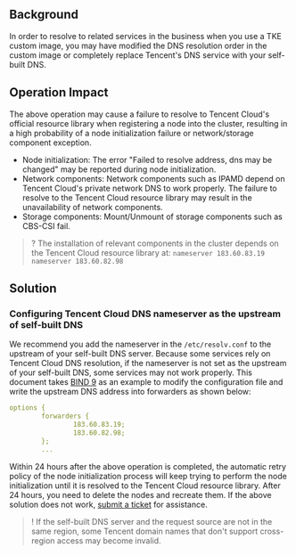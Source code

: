 
## Background
In order to resolve to related services in the business when you use a TKE custom image, you may have modified the DNS resolution order in the custom image or completely replace Tencent's DNS service with your self-built DNS.

## Operation Impact
The above operation may cause a failure to resolve to Tencent Cloud's official resource library when registering a node into the cluster, resulting in a high probability of a node initialization failure or network/storage component exception.
- Node initialization: The error "Failed to resolve address, dns may be changed" may be reported during node initialization.
- Network components: Network components such as IPAMD depend on Tencent Cloud's private network DNS to work properly. The failure to resolve to the Tencent Cloud resource library may result in the unavailability of network components.
- Storage components: Mount/Unmount of storage components such as CBS-CSI fail.

>? The installation of relevant components in the cluster depends on the Tencent Cloud resource library at:
> `nameserver 183.60.83.19`
> `nameserver 183.60.82.98`

## Solution
### Configuring Tencent Cloud DNS nameserver as the upstream of self-built DNS
We recommend you add the nameserver in the `/etc/resolv.conf` to the upstream of your self-built DNS server. Because some services rely on Tencent Cloud DNS resolution, if the nameserver is not set as the upstream of your self-built DNS, some services may not work properly. This document takes [BIND 9](https://www.isc.org/bind/) as an example to modify the configuration file and write the upstream DNS address into forwarders as shown below:
```yaml
options {
        forwarders {
                183.60.83.19;
                183.60.82.98;
        };
        ...
```
Within 24 hours after the above operation is completed, the automatic retry policy of the node initialization process will keep trying to perform the node initialization until it is resolved to the Tencent Cloud resource library. After 24 hours, you need to delete the nodes and recreate them. If the above solution does not work, [submit a ticket](https://console.intl.cloud.tencent.com/workorder/category) for assistance.

>! If the self-built DNS server and the request source are not in the same region, some Tencent domain names that don't support cross-region access may become invalid. 

